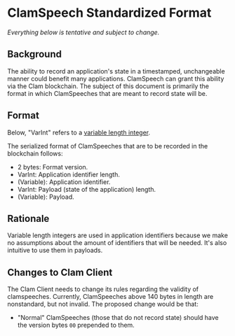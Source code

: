 # ClamSpeech Standardized Format

*Everything below is tentative and subject to change.*

## Background

The ability to record an application's state in a timestamped, unchangeable manner could benefit many 
applications. ClamSpeech can grant this ability via the Clam blockchain. The subject of this document is 
primarily the format in which ClamSpeeches that are meant to record state will be.

## Format

Below, "VarInt" refers to a [variable length integer](https://en.bitcoin.it/wiki/Protocol_documentation#Variable_length_integer).

The serialized format of ClamSpeeches that are to be recorded in the blockchain follows:

* 2 bytes: Format version.
* VarInt: Application identifier length.
* (Variable): Application identifier.
* VarInt: Payload (state of the application) length.
* (Variable): Payload.

## Rationale

Variable length integers are used in application identifiers because we make no assumptions about the 
amount of identifiers that will be needed. It's also intuitive to use them in payloads.

## Changes to Clam Client

The Clam Client needs to change its rules regarding the validity of clamspeeches. Currently, ClamSpeeches 
above 140 bytes in length are nonstandard, but not invalid. The proposed change would be that:

* "Normal" ClamSpeeches (those that do not record state) should have the version bytes `00` prepended to them.

